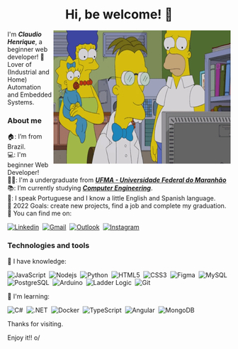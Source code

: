 <h1 align="center">Hi, be welcome! 👋</h1>

<img align="right" src="./assets/John_Frink_The_Simpsons.gif" width=400 height=300>

I'm _**Claudio Henrique**_, a beginner web developer! 🤝 <br>
Lover of (Industrial and Home) Automation and Embedded Systems.

<h3>About me</h3>

🏠: I’m from Brazil. <br>
💻: I'm beginner Web Developer! <br>
👨‍🎓: I'm a undergraduate from <a href="https://portalpadrao.ufma.br/site">_**UFMA - Universidade Federal do Maranhão**_</a> <br>
📚: I’m currently studying <a href="http://www.ecp.ufma.br/">_**Computer Engineering**_</a>. <br>
💬: I speak Portuguese and I know a little English and Spanish language. <br>
🏁 2022 Goals: create new projects, find a job and complete my graduation. <br>
🔎 You can find me on: <br>

[![Linkedin](https://img.shields.io/badge/LinkedIn-0077B5?style=for-the-badge&logo=linkedin&logoColor=white)](https://www.linkedin.com/in/claudio-henrique-20/)&nbsp;
[![Gmail](https://img.shields.io/badge/Gmail-D14836?style=for-the-badge&logo=gmail&logoColor=white)](mailto:claudio.alexandre@discente.ufma.br)&nbsp;
[![Outlook](https://img.shields.io/badge/-Outlook-0078D4?style=for-the-badge&logo=microsoft-outlook)](mailto:claudio_henrique20@hotmail.com)&nbsp;
[![Instagram](https://img.shields.io/badge/Instagram-E4405F?style=for-the-badge&logo=instagram&logoColor=white)](https://www.instagram.com/7_chenrique/)&nbsp;


<h3>Technologies and tools</h3>

🔸 I have knowledge:

![JavaScript](https://img.shields.io/badge/-JavaScript-FCDC00?style=for-the-badge&logo=javascript&logoColor=black)&nbsp;
![Nodejs](https://img.shields.io/badge/Node.js-339933?style=for-the-badge&logo=nodedotjs&logoColor=white)&nbsp;
![Python](https://img.shields.io/badge/-Python-336EA0?style=for-the-badge&logo=python&logoColor=FFE466)&nbsp;
![HTML5](https://img.shields.io/badge/-HTML5-E34F26?style=for-the-badge&logo=html5&logoColor=white)&nbsp;
![CSS3](https://img.shields.io/badge/-CSS3-1572B6?style=for-the-badge&logo=css3&logoColor=white)&nbsp;
![Figma](https://img.shields.io/badge/Figma-white?style=for-the-badge&logo=figma)&nbsp;
![MySQL](https://img.shields.io/badge/MySQL-005C84?style=for-the-badge&logo=mysql&logoColor=white)&nbsp;
![PostgreSQL](https://img.shields.io/badge/PostgreSQL-316192?style=for-the-badge&logo=postgresql&logoColor=white)&nbsp;
![Arduino](https://img.shields.io/badge/Arduino-00979D?style=for-the-badge&logo=Arduino&logoColor=white)&nbsp;
![Ladder Logic](https://img.shields.io/badge/-Ladder_Logic-009999?style=for-the-badge&logo=ladderlogic&logoColor=white)&nbsp;
![Git](https://img.shields.io/badge/GIT-E44C30?style=for-the-badge&logo=git&logoColor=white)&nbsp;

🔸 I'm learning:

![C#](https://img.shields.io/badge/-C%23-68217A?style=for-the-badge&logo=csharp)&nbsp;
![.NET](https://img.shields.io/badge/.NET-512BD4?style=for-the-badge&logo=dotnet&logoColor=white)&nbsp;
![Docker]( 	https://img.shields.io/badge/Docker-2CA5E0?style=for-the-badge&logo=docker&logoColor=white)&nbsp;
![TypeScript](https://img.shields.io/badge/TypeScript-007ACC?style=for-the-badge&logo=typescript&logoColor=white)&nbsp;
![Angular](https://img.shields.io/badge/Angular-DD0031?style=for-the-badge&logo=angular&logoColor=white)&nbsp;
![MongoDB](https://img.shields.io/badge/MongoDB-4EA94B?style=for-the-badge&logo=mongodb&logoColor=white)&nbsp;


Thanks for visiting.

Enjoy it!! o/

